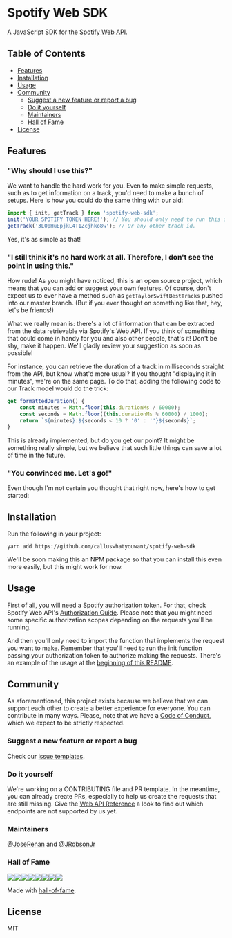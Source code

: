 # Spotify Web SDK

A JavaScript SDK for the [Spotify Web API](https://developer.spotify.com/documentation/web-api/).

## Table of Contents
- [Features](#features)
- [Installation](#installation)
- [Usage](#usage)
- [Community](#community)
    - [Suggest a new feature or report a bug](#suggest-a-new-feature-or-report-a-bug)
    - [Do it yourself](#do-it-yourself)
    - [Maintainers](#maintainers)
    - [Hall of Fame](#hall-of-fame)
- [License](#license)

## Features

### "Why should I use this?"

We want to handle the hard work for you.
Even to make simple requests, such as to get information on a track, you'd need to make a bunch of setups.
Here is how you could do the same thing with our aid:

```javascript
import { init, getTrack } from 'spotify-web-sdk';
init('YOUR SPOTIFY TOKEN HERE!'); // You should only need to run this once.
getTrack('3LOpHuEpjkL4T1Zcjhko8w'); // Or any other track id.
```

Yes, it's as simple as that!

### "I still think it's no hard work at all. Therefore, I don't see the point in using this."

How rude!
As you might have noticed, this is an open source project, which means that you can add or suggest your own features.
Of course, don't expect us to ever have a method such as `getTaylorSwiftBestTracks` pushed into our master branch.
(But if you ever thought on something like that, hey, let's be friends!)

What we really mean is: there's a lot of information that can be extracted from the data retrievable via Spotify's Web API.
If you think of something that could come in handy for you and also other people, that's it! Don't be shy, make it happen.
We'll gladly review your suggestion as soon as possible!

For instance, you can retrieve the duration of a track in milliseconds straight from the API, but know what'd more usual?
If you thought "displaying it in minutes", we're on the same page.
To do that, adding the following code to our Track model would do the trick:

```javascript
get formattedDuration() {
    const minutes = Math.floor(this.durationMs / 60000);
    const seconds = Math.floor((this.durationMs % 60000) / 1000);
    return `${minutes}:${seconds < 10 ? '0' : ''}${seconds}`;
}
```

This is already implemented, but do you get our point?
It might be something really simple, but we believe that such little things can save a lot of time in the future.

### "You convinced me. Let's go!"

Even though I'm not certain you thought that right now, here's how to get started:

## Installation

Run the following in your project:

`yarn add https://github.com/calluswhatyouwant/spotify-web-sdk`

We'll be soon making this an NPM package so that you can install this even more easily, but this might work for now.

## Usage

First of all, you will need a Spotify authorization token.
For that, check Spotify Web API's [Authorization Guide](https://developer.spotify.com/documentation/general/guides/authorization-guide/).
Please note that you might need some specific authorization scopes depending on the requests you'll be running.

And then you'll only need to import the function that implements the request you want to make.
Remember that you'll need to run the init function passing your authorization token to authorize making the requests.
There's an example of the usage at the [beginning of this README](#features).

## Community

As aforementioned, this project exists because we believe that we can support each other to create a better experience for everyone.
You can contribute in many ways.
Please, note that we have a [Code of Conduct](.github/CODE_OF_CONDUCT.md), which we expect to be strictly respected.

### Suggest a new feature or report a bug

Check our [issue templates](.github/ISSUE_TEMPLATE).

### Do it yourself

We're working on a CONTRIBUTING file and PR template.
In the meantime, you can already create PRs, especially to help us create the requests that are still missing.
Give the [Web API Reference](https://developer.spotify.com/documentation/web-api/reference/) a look to find out which endpoints are not supported by us yet.

### Maintainers

[@JoseRenan](http://github.com/JoseRenan) and [@JRobsonJr](http://github.com/JRobsonJr)

### Hall of Fame

[![](https://sourcerer.io/fame/JRobsonJr/calluswhatyouwant/spotify-web-sdk/images/0)](https://sourcerer.io/fame/JRobsonJr/calluswhatyouwant/spotify-web-sdk/links/0)[![](https://sourcerer.io/fame/JRobsonJr/calluswhatyouwant/spotify-web-sdk/images/1)](https://sourcerer.io/fame/JRobsonJr/calluswhatyouwant/spotify-web-sdk/links/1)[![](https://sourcerer.io/fame/JRobsonJr/calluswhatyouwant/spotify-web-sdk/images/2)](https://sourcerer.io/fame/JRobsonJr/calluswhatyouwant/spotify-web-sdk/links/2)[![](https://sourcerer.io/fame/JRobsonJr/calluswhatyouwant/spotify-web-sdk/images/3)](https://sourcerer.io/fame/JRobsonJr/calluswhatyouwant/spotify-web-sdk/links/3)[![](https://sourcerer.io/fame/JRobsonJr/calluswhatyouwant/spotify-web-sdk/images/4)](https://sourcerer.io/fame/JRobsonJr/calluswhatyouwant/spotify-web-sdk/links/4)[![](https://sourcerer.io/fame/JRobsonJr/calluswhatyouwant/spotify-web-sdk/images/5)](https://sourcerer.io/fame/JRobsonJr/calluswhatyouwant/spotify-web-sdk/links/5)[![](https://sourcerer.io/fame/JRobsonJr/calluswhatyouwant/spotify-web-sdk/images/6)](https://sourcerer.io/fame/JRobsonJr/calluswhatyouwant/spotify-web-sdk/links/6)[![](https://sourcerer.io/fame/JRobsonJr/calluswhatyouwant/spotify-web-sdk/images/7)](https://sourcerer.io/fame/JRobsonJr/calluswhatyouwant/spotify-web-sdk/links/7)

Made with [hall-of-fame](https://github.com/sourcerer-io/hall-of-fame).

## License

MIT
